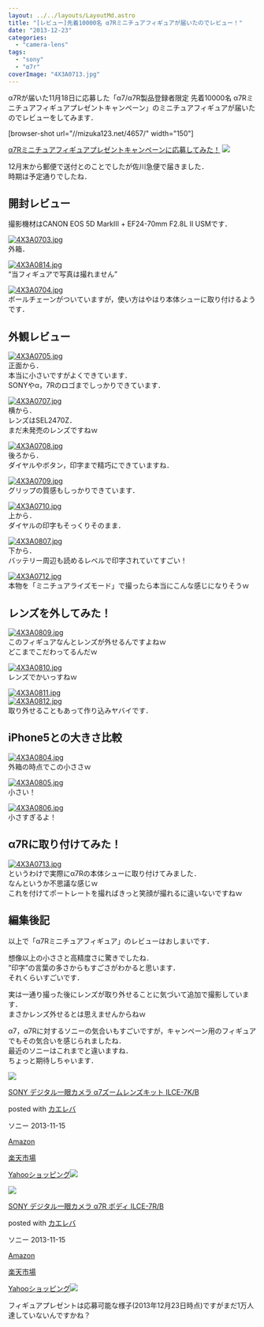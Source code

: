 ```yaml
---
layout: ../../layouts/LayoutMd.astro
title: "[レビュー]先着10000名 α7Rミニチュアフィギュアが届いたのでレビュー！"
date: "2013-12-23"
categories: 
  - "camera-lens"
tags: 
  - "sony"
  - "α7r"
coverImage: "4X3A0713.jpg"
---
```


α7Rが届いた11月18日に応募した「α7/α7R製品登録者限定 先着10000名 α7Rミニチュアフィギュアプレゼントキャンペーン」のミニチュアフィギュアが届いたのでレビューをしてみます．

\[browser-shot url="//mizuka123.net/4657/" width="150"\]

[α7Rミニチュアフィギュアプレゼントキャンペーンに応募してみた！](//mizuka123.net/4657/) [![](http://b.hatena.ne.jp/entry/image///mizuka123.net/4657/)](http://b.hatena.ne.jp/entry///mizuka123.net/4657/)

12月末から郵便で送付とのことでしたが佐川急便で届きました．  
時期は予定通りでしたね．

## 開封レビュー

撮影機材はCANON EOS 5D MarkⅢ + EF24-70mm F2.8L II USMです．

[![4X3A0703.jpg](images/11480177186_f68ee42328_b.jpg)](http://www.flickr.com/photos/67522130@N08/11480177186/ "4X3A0703.jpg")  
外箱．

[![4X3A0814.jpg](images/11505875905_1758a3eaae_b.jpg)](http://www.flickr.com/photos/67522130@N08/11505875905/ "4X3A0814.jpg")  
“当フィギュアで写真は撮れません”

[![4X3A0704.jpg](images/11480179886_53d5f40e3e_b.jpg)](http://www.flickr.com/photos/67522130@N08/11480179886/ "4X3A0704.jpg")  
ボールチェーンがついていますが，使い方はやはり本体シューに取り付けるようです．

## 外観レビュー

[![4X3A0705.jpg](images/11480076965_b640926a84_b.jpg)](http://www.flickr.com/photos/67522130@N08/11480076965/ "4X3A0705.jpg")  
正面から．  
本当に小さいですがよくできています．  
SONYやα，7Rのロゴまでしっかりできています．

[![4X3A0707.jpg](images/11480183806_54bc24e341_b.jpg)](http://www.flickr.com/photos/67522130@N08/11480183806/ "4X3A0707.jpg")  
横から．  
レンズはSEL2470Z．  
まだ未発売のレンズですねｗ

[![4X3A0708.jpg](images/11480080675_649fc3c64e_b.jpg)](http://www.flickr.com/photos/67522130@N08/11480080675/ "4X3A0708.jpg")  
後ろから．  
ダイヤルやボタン，印字まで精巧にできていますね．

[![4X3A0709.jpg](images/11480098064_859b776c33_b.jpg)](http://www.flickr.com/photos/67522130@N08/11480098064/ "4X3A0709.jpg")  
グリップの質感もしっかりできています．

[![4X3A0710.jpg](images/11480216703_4aa3225db2_b.jpg)](http://www.flickr.com/photos/67522130@N08/11480216703/ "4X3A0710.jpg")  
上から．  
ダイヤルの印字もそっくりそのまま．

[![4X3A0807.jpg](images/11505926186_900066387e_b.jpg)](http://www.flickr.com/photos/67522130@N08/11505926186/ "4X3A0807.jpg")  
下から．  
バッテリー周辺も読めるレベルで印字されていてすごい！

[![4X3A0712.jpg](images/11480104044_0f1395d7cc_b.jpg)](http://www.flickr.com/photos/67522130@N08/11480104044/ "4X3A0712.jpg")  
本物を「ミニチュアライズモード」で撮ったら本当にこんな感じになりそうｗ

## レンズを外してみた！

[![4X3A0809.jpg](images/11505928976_cf71a5e197_b.jpg)](http://www.flickr.com/photos/67522130@N08/11505928976/ "4X3A0809.jpg")  
このフィギュアなんとレンズが外せるんですよねｗ  
どこまでこだわってるんだｗ

[![4X3A0810.jpg](images/11505893524_7c73472e6d_b.jpg)](http://www.flickr.com/photos/67522130@N08/11505893524/ "4X3A0810.jpg")  
レンズでかいっすねｗ

[![4X3A0811.jpg](images/11505869285_59e637ffef_b.jpg)](http://www.flickr.com/photos/67522130@N08/11505869285/ "4X3A0811.jpg")  
[![4X3A0812.jpg](images/11505897874_cec9921990_b.jpg)](http://www.flickr.com/photos/67522130@N08/11505897874/ "4X3A0812.jpg")  
取り外せることもあって作り込みヤバイです．

## iPhone5との大きさ比較

[![4X3A0804.jpg](images/11505941613_2a1b021203_b.jpg)](http://www.flickr.com/photos/67522130@N08/11505941613/ "4X3A0804.jpg")  
外箱の時点でこの小ささｗ

[![4X3A0805.jpg](images/11505944033_a9f5471de1_b.jpg)](http://www.flickr.com/photos/67522130@N08/11505944033/ "4X3A0805.jpg")  
小さい！

[![4X3A0806.jpg](images/11505946133_e4932dbdee_b.jpg)](http://www.flickr.com/photos/67522130@N08/11505946133/ "4X3A0806.jpg")  
小さすぎるよ！

## α7Rに取り付けてみた！

[![4X3A0713.jpg](images/11480195626_a5504d8c96_b.jpg)](http://www.flickr.com/photos/67522130@N08/11480195626/ "4X3A0713.jpg")  
というわけで実際にα7Rの本体シューに取り付けてみました．  
なんというか不思議な感じｗ  
これを付けてポートレートを撮ればきっと笑顔が撮れるに違いないですねｗ

## 編集後記

以上で「α7Rミニチュアフィギュア」のレビューはおしまいです．

想像以上の小ささと高精度さに驚きでしたね．  
”印字”の言葉の多さからもすごさがわかると思います．  
それくらいすごいです．

実は一通り撮った後にレンズが取り外せることに気づいて追加で撮影しています．  
まさかレンズ外せるとは思えませんからねｗ

α7，α7Rに対するソニーの気合いもすごいですが，キャンペーン用のフィギュアでもその気合いを感じられましたね．  
最近のソニーはこれまでと違いますね．  
ちょっと期待しちゃいます．

[![](images/41oPuHlrymL._SL160_.jpg)](https://www.amazon.co.jp/exec/obidos/ASIN/B00FXKLPVU/mizuka123-22/ref=nosim/)

[SONY デジタル一眼カメラ α7ズームレンズキット ILCE-7K/B](https://www.amazon.co.jp/exec/obidos/ASIN/B00FXKLPVU/mizuka123-22/ref=nosim/)

posted with [カエレバ](http://kaereba.com)

ソニー 2013-11-15

[Amazon](http://www.amazon.co.jp/gp/search?keywords=ILCE-7K%2FB&__mk_ja_JP=%83J%83%5E%83J%83i&tag=mizuka123-22 "アマゾン")

[楽天市場](http://hb.afl.rakuten.co.jp/hgc/032b53ee.4b34c5ee.0f4a541e.f440145e/?pc=http%3A%2F%2Fsearch.rakuten.co.jp%2Fsearch%2Fmall%2FILCE-7K%252FB%2F-%2Ff.1-p.1-s.1-sf.0-st.A-v.2%3Fx%3D0%26scid%3Daf_ich_link_urltxt%26m%3Dhttp%3A%2F%2Fm.rakuten.co.jp%2F "楽天市場")

[Yahooショッピング![](//ad.jp.ap.valuecommerce.com/servlet/gifbanner?sid=3066752&pid=881990642)](//ck.jp.ap.valuecommerce.com/servlet/referral?sid=3066752&pid=881990642&vc_url=http%3A%2F%2Fshopping.search.yahoo.co.jp%2Fsearch%3FuIv%3Don%26ei%3DUTF-8%26tab_ex%3Dcommerce%26slider%3D0%26va%3DILCE-7K%252FB "Yahooショッピング")

[![](images/41O6g3zCUsL._SL160_.jpg)](https://www.amazon.co.jp/exec/obidos/ASIN/B00FXKLN58/mizuka123-22/ref=nosim/)

[SONY デジタル一眼カメラ α7R ボディ ILCE-7R/B](https://www.amazon.co.jp/exec/obidos/ASIN/B00FXKLN58/mizuka123-22/ref=nosim/)

posted with [カエレバ](http://kaereba.com)

ソニー 2013-11-15

[Amazon](http://www.amazon.co.jp/gp/search?keywords=ILCE-7R%2FB&__mk_ja_JP=%83J%83%5E%83J%83i&tag=mizuka123-22 "アマゾン")

[楽天市場](http://hb.afl.rakuten.co.jp/hgc/032b53ee.4b34c5ee.0f4a541e.f440145e/?pc=http%3A%2F%2Fsearch.rakuten.co.jp%2Fsearch%2Fmall%2FILCE-7R%252FB%2F-%2Ff.1-p.1-s.1-sf.0-st.A-v.2%3Fx%3D0%26scid%3Daf_ich_link_urltxt%26m%3Dhttp%3A%2F%2Fm.rakuten.co.jp%2F "楽天市場")

[Yahooショッピング![](//ad.jp.ap.valuecommerce.com/servlet/gifbanner?sid=3066752&pid=881990642)](//ck.jp.ap.valuecommerce.com/servlet/referral?sid=3066752&pid=881990642&vc_url=http%3A%2F%2Fshopping.search.yahoo.co.jp%2Fsearch%3FuIv%3Don%26ei%3DUTF-8%26tab_ex%3Dcommerce%26slider%3D0%26va%3DILCE-7R%252FB "Yahooショッピング")

フィギュアプレゼントは応募可能な様子(2013年12月23日時点)ですがまだ1万人達していないんですかね？
